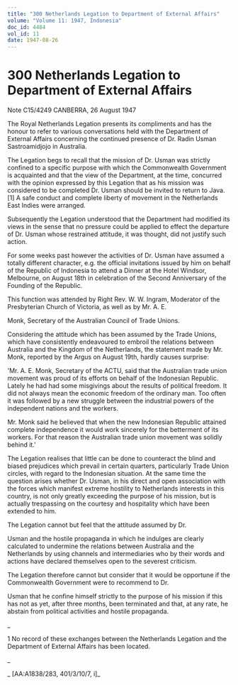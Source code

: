 ```yaml
---
title: "300 Netherlands Legation to Department of External Affairs"
volume: "Volume 11: 1947, Indonesia"
doc_id: 4484
vol_id: 11
date: 1947-08-26
---
```


# 300 Netherlands Legation to Department of External Affairs

Note C15/4249 CANBERRA, 26 August 1947

The Royal Netherlands Legation presents its compliments and has the honour to refer to various conversations held with the Department of External Affairs concerning the continued presence of Dr. Radin Usman Sastroamidjojo in Australia.

The Legation begs to recall that the mission of Dr. Usman was strictly confined to a specific purpose with which the Commonwealth Government is acquainted and that the view of the Department, at the time, concurred with the opinion expressed by this Legation that as his mission was considered to be completed Dr. Usman should be invited to return to Java. [1] A safe conduct and complete liberty of movement in the Netherlands East Indies were arranged.

Subsequently the Legation understood that the Department had modified its views in the sense that no pressure could be applied to effect the departure of Dr. Usman whose restrained attitude, it was thought, did not justify such action.

For some weeks past however the activities of Dr. Usman have assumed a totally different character, e.g. the official invitations issued by him on behalf of the Republic of Indonesia to attend a Dinner at the Hotel Windsor, Melbourne, on August 18th in celebration of the Second Anniversary of the Founding of the Republic.

This function was attended by Right Rev. W. W. Ingram, Moderator of the Presbyterian Church of Victoria, as well as by Mr. A. E.

Monk, Secretary of the Australian Council of Trade Unions.

Considering the attitude which has been assumed by the Trade Unions, which have consistently endeavoured to embroil the relations between Australia and the Kingdom of the Netherlands, the statement made by Mr. Monk, reported by the Argus on August 19th, hardly causes surprise:

'Mr. A. E. Monk, Secretary of the ACTU, said that the Australian trade union movement was proud of its efforts on behalf of the Indonesian Republic. Lately he had had some misgivings about the results of political freedom. It did not always mean the economic freedom of the ordinary man. Too often it was followed by a new struggle between the industrial powers of the independent nations and the workers.

Mr. Monk said he believed that when the new Indonesian Republic attained complete independence it would work sincerely for the betterment of its workers. For that reason the Australian trade union movement was solidly behind it.'

The Legation realises that little can be done to counteract the blind and biased prejudices which prevail in certain quarters, particularly Trade Union circles, with regard to the Indonesian situation. At the same time the question arises whether Dr. Usman, in his direct and open association with the forces which manifest extreme hostility to Netherlands interests in this country, is not only greatly exceeding the purpose of his mission, but is actually trespassing on the courtesy and hospitality which have been extended to him.

The Legation cannot but feel that the attitude assumed by Dr.

Usman and the hostile propaganda in which he indulges are clearly calculated to undermine the relations between Australia and the Netherlands by using channels and intermediaries who by their words and actions have declared themselves open to the severest criticism.

The Legation therefore cannot but consider that it would be opportune if the Commonwealth Government were to recommend to Dr.

Usman that he confine himself strictly to the purpose of his mission if this has not as yet, after three months, been terminated and that, at any rate, he abstain from political activities and hostile propaganda.

_

1 No record of these exchanges between the Netherlands Legation and the Department of External Affairs has been located.

_

_ [AA:A1838/283, 401/3/10/7, i]_

